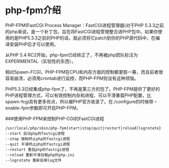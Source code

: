 # php-fpm介绍
PHP-FPM(FastCGI Process Manager：FastCGI进程管理器)对于PHP 5.3.3之前的php来说，是一个补丁包，旨在将FastCGI进程管理整合进PHP包中。如果你使用的是PHP5.3.3之前的PHP的话，就必须将它patch到你的PHP源代码中，在编译安装PHP后才可以使用。

从PHP 5.4 RC2开始，php-fpm已经转正了，不再被php团队标注为EXPERIMENTAL（实验性的东西）。

相对Spawn-FCGI，PHP-FPM在CPU和内存方面的控制都更胜一筹，而且前者很容易崩溃，必须用crontab进行监控，而PHP-FPM则没有这种烦恼。

PHP5.3.3已经集成php-fpm了，不再是第三方的包了。PHP-FPM提供了更好的PHP进程管理方式，可以有效控制内存和进程、可以平滑重载PHP配置，比spawn-fcgi具有更多优点，所以被PHP官方收录了。在./configure的时候带 –enable-fpm参数即可开启PHP-FPM。

###使用PHP-FPM来控制PHP-CGI的FastCGI进程

```
/usr/local/php/sbin/php-fpm{start|stop|quit|restart|reload|logrotate}
--start 启动php的fastcgi进程
--stop 强制终止php的fastcgi进程
--quit 平滑终止php的fastcgi进程
--restart 重启php的fastcgi进程
--reload 重新平滑加载php的php.ini
--logrotate 重新启用log文件
```

